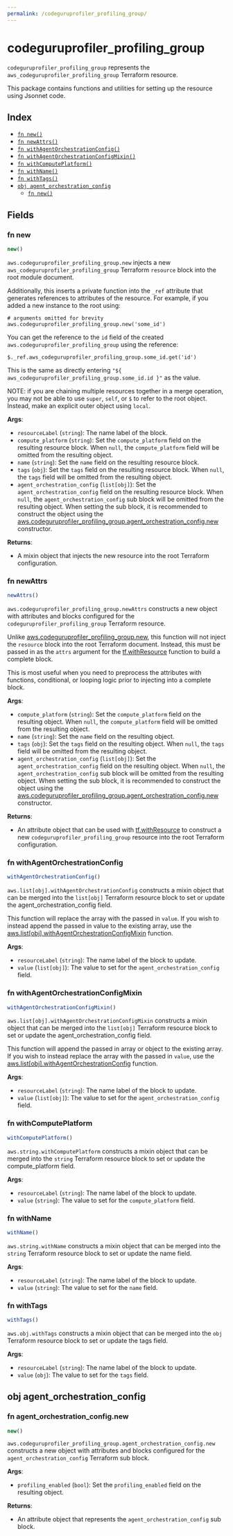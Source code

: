 ```yaml
---
permalink: /codeguruprofiler_profiling_group/
---
```


# codeguruprofiler_profiling_group

`codeguruprofiler_profiling_group` represents the `aws_codeguruprofiler_profiling_group` Terraform resource.



This package contains functions and utilities for setting up the resource using Jsonnet code.


## Index

* [`fn new()`](#fn-new)
* [`fn newAttrs()`](#fn-newattrs)
* [`fn withAgentOrchestrationConfig()`](#fn-withagentorchestrationconfig)
* [`fn withAgentOrchestrationConfigMixin()`](#fn-withagentorchestrationconfigmixin)
* [`fn withComputePlatform()`](#fn-withcomputeplatform)
* [`fn withName()`](#fn-withname)
* [`fn withTags()`](#fn-withtags)
* [`obj agent_orchestration_config`](#obj-agent_orchestration_config)
  * [`fn new()`](#fn-agent_orchestration_confignew)

## Fields

### fn new

```ts
new()
```


`aws.codeguruprofiler_profiling_group.new` injects a new `aws_codeguruprofiler_profiling_group` Terraform `resource`
block into the root module document.

Additionally, this inserts a private function into the `_ref` attribute that generates references to attributes of the
resource. For example, if you added a new instance to the root using:

    # arguments omitted for brevity
    aws.codeguruprofiler_profiling_group.new('some_id')

You can get the reference to the `id` field of the created `aws.codeguruprofiler_profiling_group` using the reference:

    $._ref.aws_codeguruprofiler_profiling_group.some_id.get('id')

This is the same as directly entering `"${ aws_codeguruprofiler_profiling_group.some_id.id }"` as the value.

NOTE: if you are chaining multiple resources together in a merge operation, you may not be able to use `super`, `self`,
or `$` to refer to the root object. Instead, make an explicit outer object using `local`.

**Args**:
  - `resourceLabel` (`string`): The name label of the block.
  - `compute_platform` (`string`): Set the `compute_platform` field on the resulting resource block. When `null`, the `compute_platform` field will be omitted from the resulting object.
  - `name` (`string`): Set the `name` field on the resulting resource block.
  - `tags` (`obj`): Set the `tags` field on the resulting resource block. When `null`, the `tags` field will be omitted from the resulting object.
  - `agent_orchestration_config` (`list[obj]`): Set the `agent_orchestration_config` field on the resulting resource block. When `null`, the `agent_orchestration_config` sub block will be omitted from the resulting object. When setting the sub block, it is recommended to construct the object using the [aws.codeguruprofiler_profiling_group.agent_orchestration_config.new](#fn-agent_orchestration_confignew) constructor.

**Returns**:
- A mixin object that injects the new resource into the root Terraform configuration.


### fn newAttrs

```ts
newAttrs()
```


`aws.codeguruprofiler_profiling_group.newAttrs` constructs a new object with attributes and blocks configured for the `codeguruprofiler_profiling_group`
Terraform resource.

Unlike [aws.codeguruprofiler_profiling_group.new](#fn-new), this function will not inject the `resource`
block into the root Terraform document. Instead, this must be passed in as the `attrs` argument for the
[tf.withResource](https://github.com/tf-libsonnet/core/tree/main/docs#fn-withresource) function to build a complete block.

This is most useful when you need to preprocess the attributes with functions, conditional, or looping logic prior to
injecting into a complete block.

**Args**:
  - `compute_platform` (`string`): Set the `compute_platform` field on the resulting object. When `null`, the `compute_platform` field will be omitted from the resulting object.
  - `name` (`string`): Set the `name` field on the resulting object.
  - `tags` (`obj`): Set the `tags` field on the resulting object. When `null`, the `tags` field will be omitted from the resulting object.
  - `agent_orchestration_config` (`list[obj]`): Set the `agent_orchestration_config` field on the resulting object. When `null`, the `agent_orchestration_config` sub block will be omitted from the resulting object. When setting the sub block, it is recommended to construct the object using the [aws.codeguruprofiler_profiling_group.agent_orchestration_config.new](#fn-agent_orchestration_confignew) constructor.

**Returns**:
  - An attribute object that can be used with [tf.withResource](https://github.com/tf-libsonnet/core/tree/main/docs#fn-withresource) to construct a new `codeguruprofiler_profiling_group` resource into the root Terraform configuration.


### fn withAgentOrchestrationConfig

```ts
withAgentOrchestrationConfig()
```

`aws.list[obj].withAgentOrchestrationConfig` constructs a mixin object that can be merged into the `list[obj]`
Terraform resource block to set or update the agent_orchestration_config field.

This function will replace the array with the passed in `value`. If you wish to instead append the
passed in value to the existing array, use the [aws.list[obj].withAgentOrchestrationConfigMixin](TODO) function.


**Args**:
  - `resourceLabel` (`string`): The name label of the block to update.
  - `value` (`list[obj]`): The value to set for the `agent_orchestration_config` field.


### fn withAgentOrchestrationConfigMixin

```ts
withAgentOrchestrationConfigMixin()
```

`aws.list[obj].withAgentOrchestrationConfigMixin` constructs a mixin object that can be merged into the `list[obj]`
Terraform resource block to set or update the agent_orchestration_config field.

This function will append the passed in array or object to the existing array. If you wish
to instead replace the array with the passed in `value`, use the [aws.list[obj].withAgentOrchestrationConfig](TODO)
function.


**Args**:
  - `resourceLabel` (`string`): The name label of the block to update.
  - `value` (`list[obj]`): The value to set for the `agent_orchestration_config` field.


### fn withComputePlatform

```ts
withComputePlatform()
```

`aws.string.withComputePlatform` constructs a mixin object that can be merged into the `string`
Terraform resource block to set or update the compute_platform field.



**Args**:
  - `resourceLabel` (`string`): The name label of the block to update.
  - `value` (`string`): The value to set for the `compute_platform` field.


### fn withName

```ts
withName()
```

`aws.string.withName` constructs a mixin object that can be merged into the `string`
Terraform resource block to set or update the name field.



**Args**:
  - `resourceLabel` (`string`): The name label of the block to update.
  - `value` (`string`): The value to set for the `name` field.


### fn withTags

```ts
withTags()
```

`aws.obj.withTags` constructs a mixin object that can be merged into the `obj`
Terraform resource block to set or update the tags field.



**Args**:
  - `resourceLabel` (`string`): The name label of the block to update.
  - `value` (`obj`): The value to set for the `tags` field.


## obj agent_orchestration_config



### fn agent_orchestration_config.new

```ts
new()
```


`aws.codeguruprofiler_profiling_group.agent_orchestration_config.new` constructs a new object with attributes and blocks configured for the `agent_orchestration_config`
Terraform sub block.



**Args**:
  - `profiling_enabled` (`bool`): Set the `profiling_enabled` field on the resulting object.

**Returns**:
  - An attribute object that represents the `agent_orchestration_config` sub block.
